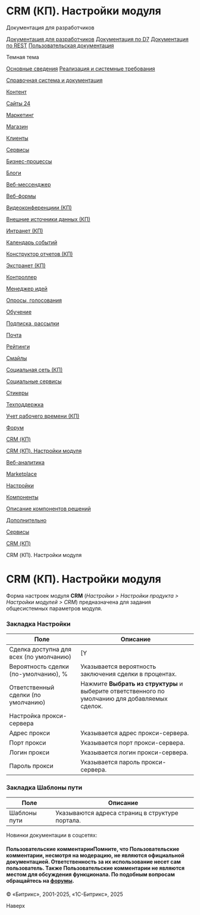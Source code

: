 # CRM (КП). Настройки модуля

Документация для разработчиков

[Документация для разработчиков](https://dev.1c-bitrix.ru/api_help/)
[Документация по D7](https://dev.1c-bitrix.ru/api_d7/)
[Документация по REST](https://dev.1c-bitrix.ru/rest_help/)
[Пользовательская документация](https://dev.1c-bitrix.ru/user_help/)

Темная тема

[Основные сведения](/user_help/index.php)
[Реализация и системные требования](/user_help/reqintro.php)

[Справочная система и документация](/user_help/help/index.php)

[Контент](/user_help/content/index.php)

[Сайты 24](/user_help/sites24/index.php)

[Маркетинг](/user_help/marketing/index.php)

[Магазин](/user_help/store/index.php)

[Клиенты](/user_help/clients/index.php)

[Сервисы](/user_help/service/index.php)

[Бизнес-процессы](/user_help/service/bizproc/index.php)

[Блоги](/user_help/service/blogs/index.php)

[Веб-мессенджер](/user_help/service/im/index.php)

[Веб-формы](/user_help/service/form/index.php)

[Видеоконференциии (КП)](/user_help/service/video/index.php)

[Внешние источники данных (КП)](/user_help/service/xdi/index.php)

[Интранет (КП)](/user_help/service/intranet/index.php)

[Календарь событий](/user_help/service/event_calendar/index.php)

[Конструктор отчетов (КП)](/user_help/service/report/index.php)

[Экстранет (КП)](/user_help/service/extranet/index.php)

[Контроллер](/user_help/service/controller/index.php)

[Менеджер идей](/user_help/service/idea/index.php)

[Опросы, голосования](/user_help/service/vote/index.php)

[Обучение](/user_help/service/learning/index.php)

[Подписка, рассылки](/user_help/service/subscribe/index.php)

[Почта](/user_help/service/mail/index.php)

[Рейтинги](/user_help/service/rating/index.php)

[Смайлы](/user_help/service/smile/index.php)

[Социальная сеть (КП)](/user_help/service/socialnetwork/index.php)

[Социальные сервисы](/user_help/service/socialservices/index.php)

[Стикеры](/user_help/service/stickers/index.php)

[Техподдержка](/user_help/service/support/index.php)

[Учет рабочего времени (КП)](/user_help/service/timeman/index.php)

[Форум](/user_help/service/forum/index.php)

[CRM (КП)](/user_help/service/crm/index.php)

[CRM (КП). Настройки модуля](/user_help/service/crm/settings.php)

[Веб-аналитика](/user_help/statistic/index.php)

[Marketplace](/user_help/marketplace/index.php)

[Настройки](/user_help/settings/index.php)

[Компоненты](/user_help/components/index.php)

[Описание компонентов решений](/user_help/description_decisions/index.php)

[Дополнительно](/user_help/additional/index.php)

[Сервисы](/user_help/service/index.php)

[CRM (КП)](/user_help/service/crm/index.php)

CRM (КП). Настройки модуля

# CRM (КП). Настройки модуля

Форма настроек модуля **CRM** (*Настройки > Настройки продукта > Настройки модулей > CRM*) предназначена для задания общесистемных параметров модуля.

  

### Закладка Настройки

| Поле | Описание |
| --- | --- |
| Сделка доступна для всех (по умолчанию) | [Y|N] При отмеченной опции создаваемая сделка по умолчанию будет открытой. |
| Вероятность сделки (по-умолчанию), % | Указывается вероятность заключения сделки в процентах. |
| Ответственный сделки (по умолчанию) | Нажмите **Выбрать из структуры** и выберите ответственного по умолчанию для добавляемых сделок. |
 Настройка прокси-сервера | || Схема подключения к прокси | Указывается протокол, по которому будет осуществлено подключение. |
| Адрес прокси | Указывается адрес прокси-сервера. |
| Порт прокси | Указывается порт прокси-сервера. |
| Логин прокси | Указывается логин прокси-сервера. |
| Пароль прокси | Указывается пароль прокси-сервера. |

### Закладка Шаблоны пути

| Поле | Описание |
| --- | --- |
| Шаблоны пути | Указываются адреса страниц в структуре портала. |

Новинки документации в соцсетях:

#### Пользовательские комментарииПомните, что Пользовательские комментарии, несмотря на модерацию, не являются официальной документацией. Ответственность за их использование несет сам пользователь. Также Пользовательские комментарии не являются местом для обсуждения функционала. По подобным вопросам обращайтесь на [форумы](http://dev.1c-bitrix.ru/community/forums/group1/).

© «Битрикс», 2001-2025, «1С-Битрикс», 2025

Наверх